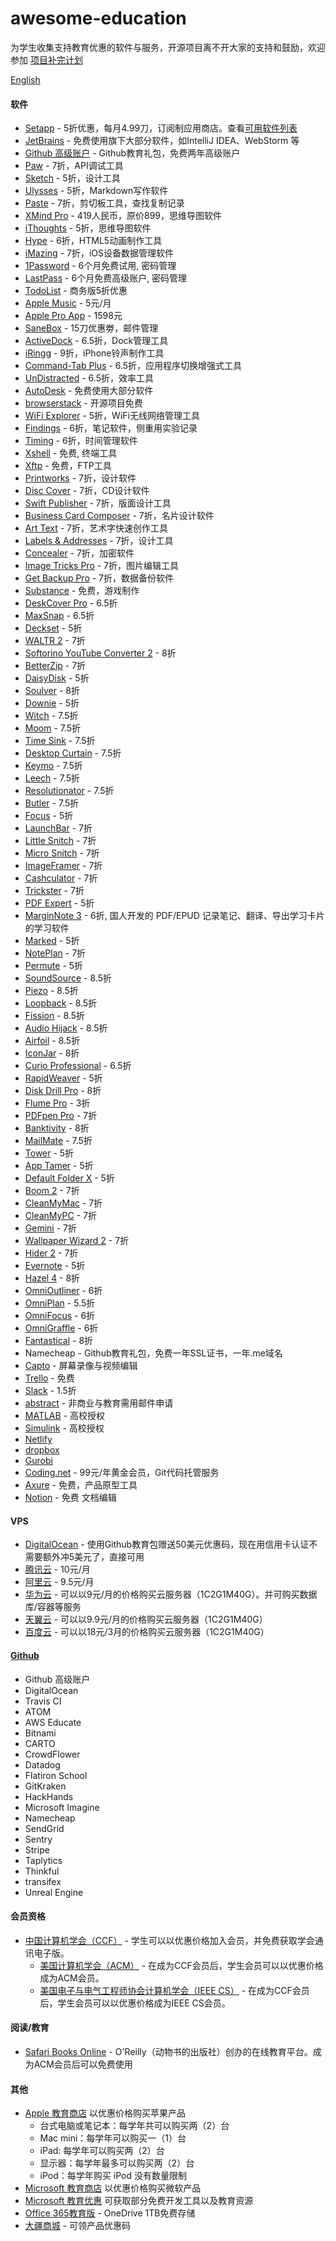 # awesome-education
为学生收集支持教育优惠的软件与服务，开源项目离不开大家的支持和鼓励，欢迎参加 [项目补完计划](https://github.com/wowlusitong/awesome-education/issues/2)

[English](README-en.md)

#### 软件
  * [Setapp](https://setapp.com/educational-discount) - 5折优惠，每月4.99刀，订阅制应用商店。查看[可用软件列表](https://setapp.com/apps)
  * [JetBrains](https://www.jetbrains.com/student/) - 免费使用旗下大部分软件，如IntelliJ IDEA、WebStorm 等
  * [Github 高级账户](https://education.github.com/) - Github教育礼包，免费两年高级账户
  * [Paw](https://paw.cloud/purchase/students) - 7折，API调试工具
  * [Sketch](https://www.sketchapp.com/store/edu/) - 5折，设计工具
  * [Ulysses](https://ulyssesapp.com/students/) - 5折，Markdown写作软件
  * [Paste](https://www.studentappcentre.com/discounts/paste) - 7折，剪切板工具，查找复制记录
  * [XMind Pro](https://www.xmind.cn/pricing/) - 419人民币，原价899，思维导图软件
  * [iThoughts](https://www.toketaware.com/discounts) - 5折，思维导图软件
  * [Hype](https://tumult.com/store-edu/) - 6折，HTML5动画制作工具
  * [iMazing](https://imazing.com/store/educational) - 7折，iOS设备数据管理软件
  * [1Password](https://www.studentappcentre.com/discounts/1password) - 6个月免费试用, 密码管理
  * [LastPass](https://lastpass.com/edupromo.php) - 6个月免费高级账户, 密码管理
  * [TodoList](https://todoist.com/education) - 商务版5折优惠
  * [Apple Music](https://support.apple.com/zh-cn/HT205928) - 5元/月
  * [Apple Pro App](https://www.apple.com/cn-k12/shop/product/BMGE2CH/A/pro-app-%E6%95%99%E8%82%B2%E5%A5%97%E8%A3%85) - 1598元
  * [SaneBox](https://www.studentappcentre.com/discounts/sanebox) - 15刀优惠劵，邮件管理
  * [ActiveDock](https://www.studentappcentre.com/discounts/activedock) - 6.5折，Dock管理工具
  * [iRingg](https://www.studentappcentre.com/discounts/iringg) - 9折，iPhone铃声制作工具
  * [Command-Tab Plus](https://www.studentappcentre.com/discounts/command-tabplus) - 6.5折，应用程序切换增强式工具
  * [UnDistracted](https://www.studentappcentre.com/discounts/undistracted) - 6.5折，效率工具
  * [AutoDesk](https://www.autodesk.com.cn/education/free-software/featured) - 免费使用大部分软件
  * [browserstack](https://www.browserstack.com/open-source?ref=pricing) - 开源项目免费
  * [WiFi Explorer](https://www.adriangranados.com/educational-discount) - 5折，WiFi无线网络管理工具
  * [Findings](https://community.findingsapp.com/t/student-discount-40/119) - 6折，笔记软件，侧重用实验记录
  * [Timing](https://timingapp.com/contact) - 6折，时间管理软件
  * [Xshell](http://www.netsarang.com/download/free_license.html) - 免费, 终端工具
  * [Xftp](http://www.netsarang.com/download/free_license.html) - 免费，FTP工具
  * [Printworks](https://www.belightsoft.com/store/nonprofit) - 7折，设计软件
  * [Disc Cover](https://www.belightsoft.com/store/nonprofit) - 7折，CD设计软件
  * [Swift Publisher](https://www.belightsoft.com/store/nonprofit) - 7折，版面设计工具
  * [Business Card Composer](https://www.belightsoft.com/store/nonprofit) - 7折，名片设计软件
  * [Art Text](https://www.belightsoft.com/store/nonprofit) - 7折，艺术字快速创作工具
  * [Labels & Addresses](https://www.belightsoft.com/store/nonprofit) - 7折，设计工具
  * [Concealer](https://www.belightsoft.com/store/nonprofit) - 7折，加密软件
  * [Image Tricks Pro](https://www.belightsoft.com/store/nonprofit) - 7折，图片编辑工具
  * [Get Backup Pro](https://www.belightsoft.com/store/nonprofit) - 7折，数据备份软件
  * [Substance](https://www.allegorithmic.com/buy/education) - 免费，游戏制作
  * [DeskCover Pro](https://www.studentappcentre.com/discounts/deskcoverpro) - 6.5折
  * [MaxSnap](https://www.studentappcentre.com/discounts/maxsnap) - 6.5折
  * [Deckset](https://www.decksetapp.com/edu/) - 5折
  * [WALTR 2](https://www.studentappcentre.com/discounts/waltr2) - 7折
  * [Softorino YouTube Converter 2](https://www.studentappcentre.com/discounts/youtubeconverter2) - 8折
  * [BetterZip](https://www.studentappcentre.com/discounts/betterzip) - 7折
  * [DaisyDisk](https://www.studentappcentre.com/discounts/daisydisk) - 5折
  * [Soulver](http://www.acqualia.com/store/soulver?coupon=EduDiscount) - 8折
  * [Downie](https://www.studentappcentre.com/discounts/downie) - 5折
  * [Witch](https://www.studentappcentre.com/discounts/witch) - 7.5折
  * [Moom](https://www.studentappcentre.com/discounts/moom) - 7.5折
  * [Time Sink](https://www.studentappcentre.com/discounts/timesink) - 7.5折
  * [Desktop Curtain](https://www.studentappcentre.com/discounts/desktopcurtain) - 7.5折
  * [Keymo](https://www.studentappcentre.com/discounts/keymo) - 7.5折
  * [Leech](https://www.studentappcentre.com/discounts/leech) - 7.5折
  * [Resolutionator](https://www.studentappcentre.com/discounts/resolutionator) - 7.5折
  * [Butler](https://www.studentappcentre.com/discounts/butler) - 7.5折
  * [Focus](https://www.studentappcentre.com/discounts/focus1) - 5折
  * [LaunchBar](https://www.studentappcentre.com/discounts/launchbar) - 7折
  * [Little Snitch](https://www.studentappcentre.com/discounts/littlesnitch) - 7折
  * [Micro Snitch](https://www.studentappcentre.com/discounts/microsnitch) - 7折
  * [ImageFramer](https://www.studentappcentre.com/discounts/imageframer) - 7折
  * [Cashculator](https://www.studentappcentre.com/discounts/cashculator) - 7折
  * [Trickster](https://www.studentappcentre.com/discounts/trickster) - 7折
  * [PDF Expert](https://www.studentappcentre.com/discounts/pdfexpert) - 5折
  * [MarginNote 3](https://cforum.marginnote.com/t/topic/457/48) - 6折, 国人开发的 PDF/EPUD 记录笔记、翻译、导出学习卡片的学习软件
  * [Marked](https://www.studentappcentre.com/discounts/marked) - 5折
  * [NotePlan](https://www.studentappcentre.com/discounts/noteplan) - 7折
  * [Permute](https://www.studentappcentre.com/discounts/permute) - 5折
  * [SoundSource](https://www.studentappcentre.com/discounts/soundsource) - 8.5折
  * [Piezo](https://www.studentappcentre.com/discounts/piezo) - 8.5折
  * [Loopback](https://www.studentappcentre.com/discounts/loopback) - 8.5折
  * [Fission](https://www.studentappcentre.com/discounts/fission) - 8.5折
  * [Audio Hijack](https://www.studentappcentre.com/discounts/audiohijack) - 8.5折
  * [Airfoil](https://www.studentappcentre.com/discounts/airfoil) - 8.5折
  * [IconJar](https://www.studentappcentre.com/discounts/iconjar) - 8折
  * [Curio Professional](https://www.zengobi.com/curio/#buyacademic) - 6.5折
  * [RapidWeaver](https://www.realmacsoftware.com/store/) - 5折
  * [Disk Drill Pro](https://www.cleverfiles.com/noprofit.html) - 8折
  * [Flume Pro](https://www.studentappcentre.com/discounts/flume) - 3折
  * [PDFpen Pro](https://sites.fastspring.com/smile/product/catalog?coupon=EDUDISC2) - 7折
  * [Banktivity](https://www.iggsoftware.com/contact_support.php) - 8折
  * [MailMate](https://www.studentappcentre.com/discounts/mailmate) - 7.5折
  * [Tower](https://www.git-tower.com/support/contact?category=Sales%20Issue) - 5折
  * [App Tamer](https://www.studentappcentre.com/discounts/apptamer) - 5折
  * [Default Folder X](https://www.studentappcentre.com/discounts/defaultfolderx) - 5折
  * [Boom 2](https://www.studentappcentre.com/discounts/boom?rq=boom) - 7折
  * [CleanMyMac](https://macpaw.com/macpaw-educational-discount) - 7折
  * [CleanMyPC](https://macpaw.com/macpaw-educational-discount) - 7折
  * [Gemini](https://macpaw.com/macpaw-educational-discount) - 7折
  * [Wallpaper Wizard 2](https://macpaw.com/macpaw-educational-discount) - 7折
  * [Hider 2](https://macpaw.com/macpaw-educational-discount) - 7折
  * [Evernote](https://evernote.com/students) - 5折
  * [Hazel 4](https://www.studentappcentre.com/discounts/hazel) - 8折
  * [OmniOutliner](https://store.omnigroup.com/edu/f9120b1a58d1d6e1ffffffff) - 6折
  * [OmniPlan](https://store.omnigroup.com/edu/f91f0b1a58d1d6e1ffffffff) - 5.5折
  * [OmniFocus](https://store.omnigroup.com/edu/f9150b1a58d1d6e1ffffffff) - 6折
  * [OmniGraffle](https://store.omnigroup.com/edu/f9130b1a58d1d6e1ffffffff) - 6折
  * [Fantastical](https://flexibits.com/store?coupon=education) - 8折
  * Namecheap - Github教育礼包，免费一年SSL证书，一年.me域名
  * [Capto](https://www.globaldelight.com/capto/educators) - 屏幕录像与视频编辑
  * [Trello](https://trello.com/education) - 免费
  * [Slack](https://get.slack.help/hc/en-us/articles/206646877-Slack-for-Education) - 1.5折
  * [abstract](https://www.goabstract.com/pricing/) - 非商业与教育需用邮件申请
  * [MATLAB](https://ww2.mathworks.cn/academia/tah-support-program/eligibility.html?s_tid=tfa_student_licenseCheck) - 高校授权
  * [Simulink](https://ww2.mathworks.cn/academia/tah-support-program/eligibility.html?s_tid=tfa_student_licenseCheck) - 高校授权
  * [Netlify](https://www.netlify.com/education/)
  * [dropbox](https://www.dropbox.com/education)
  * [Gurobi](http://www.gurobi.com/academia/for-universities)
  * [Coding.net](https://coding.net/campus) - 99元/年黄金会员，Git代码托管服务
  * [Axure](https://www.axure.com/edu) - 免费，产品原型工具
  * [Notion](https://www.notion.so/students) - 免费 文档编辑

#### VPS
  * [DigitalOcean](https://www.digitalocean.com/github-students) - 使用Github教育包赠送50美元优惠码，现在用信用卡认证不需要额外冲5美元了，直接可用
  * [腾讯云](https://cloud.tencent.com/act/campus) - 10元/月
  * [阿里云](https://promotion.aliyun.com/ntms/campus2017.html) - 9.5元/月
  * [华为云](https://developer.huaweicloud.com/campus) - 可以以9元/月的价格购买云服务器（1C2G1M40G）。并可购买数据库/容器等服务
  * [天翼云](https://www.ctyun.cn/esurfing/index) - 可以以9.9元/月的价格购买云服务器（1C2G1M40G）
  * [百度云](https://cloud.baidu.com/campaign/campus-2018/index.html) - 可以以18元/3月的价格购买云服务器（1C2G1M40G）

#### [Github](https://education.github.com/)
  * Github 高级账户
  * DigitalOcean
  * Travis CI
  * ATOM
  * AWS Educate
  * Bitnami
  * CARTO
  * CrowdFlower
  * Datadog
  * Flatiron School
  * GitKraken
  * HackHands
  * Microsoft Imagine
  * Namecheap
  * SendGrid
  * Sentry
  * Stripe
  * Taplytics
  * Thinkful
  * transifex
  * Unreal Engine

#### 会员资格
* [中国计算机学会（CCF）](https://www.ccf.org.cn/c/2017-02-22/582915.shtml) - 学生可以以优惠价格加入会员，并免费获取学会通讯电子版。
  * [美国计算机学会（ACM）](https://www.ccf.org.cn/tjjracm/) - 在成为CCF会员后，学生会员可以以优惠价格成为ACM会员。
  * [美国电子与电气工程师协会计算机学会（IEEE CS）](https://www.ccf.org.cn/membership/tjjrieeecs-acm/) - 在成为CCF会员后，学生会员可以以优惠价格成为IEEE CS会员。

#### 阅读/教育
* [Safari Books Online](https://www.safaribooksonline.com/) - O'Reilly（动物书的出版社）创办的在线教育平台。成为ACM会员后可以免费使用

#### 其他  
* [Apple 教育商店](https://www.apple.com/cn-k12/shop) 以优惠价格购买苹果产品
    * 台式电脑或笔记本：每学年共可以购买两（2）台
    * Mac mini：每学年可以购买一（1）台
    * iPad: 每学年可以购买两（2）台
    * 显示器：每学年最多可以购买两（2）台
    * iPod：每学年购买 iPod 没有数量限制
* [Microsoft 教育商店](https://www.microsoftstore.com.cn/student) 以优惠价格购买微软产品
* [Microsoft 教育优惠](https://imagine.microsoft.com/zh-cn) 可获取部分免费开发工具以及教育资源
* [Office 365教育版](https://signup.microsoft.com/signup?sku=Education) - OneDrive 1TB免费存储
* [大疆商城](https://store.dji.com/cn/education) - 可领产品优惠码
